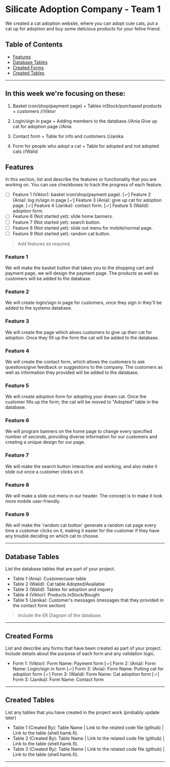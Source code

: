 # Silicate Adoption Company - Team 1

We created a cat adoption website, where you can adopt cute cats, put a cat up for adoption and buy some delicious products for your feline friend.

## Table of Contents
- [Features](#features)
- [Database Tables](#database-tables)
- [Created Forms](#created-forms)
- [Created Tables](#created-tables)

---


## In this week we're focusing on these:

1. Basket icon/shop(payment page) + Tables inStock/purchased products + customers //Viktor

2. Login/sign in page + Adding members to the database //Ania
   Give up cat for adoption page //Ania

3. Contact form + Table for info and customers //Janika

4. Form for people who adopt a cat + Table for adopted and not adopted cats //Walid

## Features

In this section, list and describe the features or functionality that you are working on. You can use checkboxes to track the progress of each feature.

- [ ] Feature 1 (Viktor): basket icon/shop(payment page).
 [✓] Feature 2 (Ania): log in/sign in page
 [✓] Feature 3 (Ania): give up cat for adoption page.
 [✓] Feature 4 (Janika): contact form.
 [✓] Feature 5 (Walid): adoption form.
- [ ] Feature 6 (Not started yet): slide home banners.
- [ ] Feature 7 (Not started yet): search button.
- [ ] Feature 8 (Not started yet): slide out menu for mobile/normal page.
- [ ] Feature 9 (Not started yet): random cat button.

> Add features as required. 
### Feature 1

We will make the basket button that takes you to the shopping cart and payment page, we will design the payment page. The products as well as customers will be added to the database.

### Feature 2 

We will create login/sign in page for customers, once they sign in they'll be added to the systems database.

### Feature 3

We will create the page which alows customers to give up their cat for adoption. Once they fill up the form the cat will be added to the database.

### Feature 4

We will create the contact form, which allows the customers to ask questions/give feedback or suggestions to the company. The customers as well as information they provided will be added to the database.

### Feature 5

We will create adoption form for adopting your dream cat. Once the customer fills up the form, the cat will be moved to "Adopted" table in the database.

### Feature 6  

We will program banners on the home page to change every specified number of seconds, providing diverse information for our customers and creating a unique design for our page.

### Feature 7

We will make the search button interactive and working, and also make it slide out once a customer clicks on it.

### Feature 8

We will make a slide out menu in our header. The concept is to make it look more mobile user-friendly.

### Feature 9

We will make the 'random cat button' generate a random cat page every time a customer clicks on it, making it easier for the customer if they have any trouble deciding on which cat to choose.

---

## Database Tables

List the database tables that are part of your project. 

- Table 1 (Ania): Customer/user table
- Table 2 (Walid): Cat table Adopted/Available
- Table 3 (Walid): Tables for adoption and inquery
- Table 4 (Viktor): Products InStock/Bought
- Table 5 (Janika): Customer's messages (messages that they provided in the contact form section)

> Include the ER Diagram of the database. 

---

## Created Forms

List and describe any forms that have been created as part of your project. Include details about the purpose of each form and any validation logic.

- Form 1: (Viktor): Form Name: Payment form 
[✓] Form 2: (Ania): Form Name: Login/sign in form
[✓] Form 3: (Ania): Form Name: Putting cat for adoption form
[✓]  Form 3: (Walid): Form Name: Cat adoption form
[✓]  Form 3: (Janika): Form Name: Contact form


---

## Created Tables

List any tables that you have created in the project work (probably update later)

- Table 1 (Created By): Table Name | Link to the related code file (github) | Link to the table (shell.hamk.fi).
- Table 2 (Created By): Table Name | Link to the related code file (github) | Link to the table (shell.hamk.fi).
- Table 3 (Created By): Table Name | Link to the related code file (github) | Link to the table (shell.hamk.fi).

---
